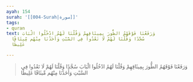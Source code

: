 ```yaml
---
ayah: 154
surah: '[[004-Surah|سورة]]'
tags:
- quran
text: وَرَفَعْنَا فَوْقَهُمُ الطُّورَ بِمِيثَاقِهِمْ وَقُلْنَا لَهُمُ ادْخُلُوا الْبَابَ
  سُجَّدًا وَقُلْنَا لَهُمْ لَا تَعْدُوا فِي السَّبْتِ وَأَخَذْنَا مِنْهُم مِّيثَاقًا
  غَلِيظًا

---
```

> وَرَفَعْنَا فَوْقَهُمُ الطُّورَ بِمِيثَاقِهِمْ وَقُلْنَا لَهُمُ ادْخُلُوا الْبَابَ سُجَّدًا وَقُلْنَا لَهُمْ لَا تَعْدُوا فِي السَّبْتِ وَأَخَذْنَا مِنْهُم مِّيثَاقًا غَلِيظًا
